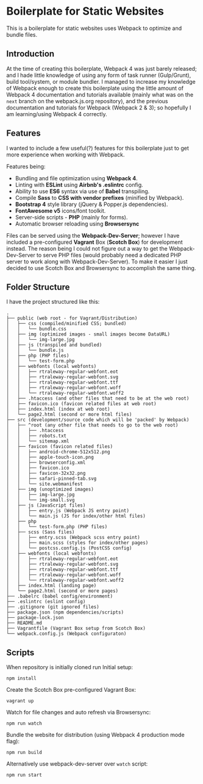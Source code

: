 # Boilerplate for Static Websites

This is a boilerplate for static websites uses Webpack to optimize and bundle files. 

## Introduction

At the time of creating this boilerplate, Webpack 4 was just barely released; and I hade little knowledge of using any form of task runner (Gulp/Grunt), build tool/system, or module bundler. I managed to increase my knowledge of Webpack enough to create this boilerplate using the little amount of Webpack 4 documentation and tutorials available (mainly what was on the `next` branch on the webpack.js.org repository), and the previous documentation and tutorials for Webpack (Webpack 2 & 3); so hopefully I am learning/using Webpack 4 correctly.

## Features

I wanted to include a few useful(?) features for this boilerplate just to get more experience when working with Webpack.

Features being:

- Bundling and file optimization using **Webpack 4**.
- Linting with **ESLint** using **Airbnb's .eslintrc** config.
- Ability to use **ES6** syntax via use of **Babel** transpiling.
- Compile **Sass** to **CSS with vendor prefixes** (minified by Webpack).
- **Bootstrap 4** style library (jQuery & Popper.js dependencies).
- **FontAwesome v5** icons/font toolkit.
- Server-side scripts - **PHP** (mainly for forms).
- Automatic browser reloading using **Browsersync**

Files can be served using the **Webpack-Dev-Server**; however I have included a pre-configured **Vagrant** Box (**Scotch Box**) for development instead. The reason being I could not figure out a way to get the Webpack-Dev-Server to serve PHP files (would probably need a dedicated PHP server to work along with Webpack-Dev-Server). To make it easier I just decided to use Scotch Box and Browsersync to accomplish the same thing.

## Folder Structure

I have the project structured like this:

```
.
├── public (web root - for Vagrant/Distribution)
│   ├── css (compiled/minified CSS; bundled)
│   │   └── bundle.css
│   ├── img (optimized images - small images become DataURL)
│   │   └── img-large.jpg
│   ├── js (transpiled and bundled)
│   │   └── bundle.js
│   ├── php (PHP files)
│   │   └── test-form.php
│   ├── webfonts (local webfonts)
│   │   ├── rtraleway-regular-webfont.eot
│   │   ├── rtraleway-regular-webfont.svg
│   │   ├── rtraleway-regular-webfont.ttf
│   │   ├── rtraleway-regular-webfont.woff
│   │   └── rtraleway-regular-webfont.woff2
│   ├── .htaccess (and other files that need to be at the web root)
│   ├── favicon.ico (favicon related files at web root)
│   ├── index.html (index at web root)
│   └── page2.html (second or more html files)
├── src (development/source code which will be 'packed' by Webpack)
│   ├── ^root (any other file that needs to go to the web root)
│   │   ├── .htaccess
│   │   ├── robots.txt
│   │   └── sitemap.xml
│   ├── favicon (favicon related files)
│   │   ├── android-chrome-512x512.png
│   │   ├── apple-touch-icon.png
│   │   ├── browserconfig.xml
│   │   ├── favicon.ico
│   │   ├── favicon-32x32.png
│   │   ├── safari-pinned-tab.svg
│   │   └── site.webmanifest
│   ├── img (unoptimized images)
│   │   ├── img-large.jpg
│   │   └── img-small.svg
│   ├── js (JavaScript files)
│   │   ├── entry.js (Webpack JS entry point)
│   │   └── main.js (JS for index/other html files)
│   ├── php
│   │   └── test-form.php (PHP files)
│   ├── scss (Sass files)
│   │   ├── entry.scss (Webpack scss entry point)
│   │   ├── main.scss (styles for index/other pages)
│   │   └── postcss.config.js (PostCSS config)
│   ├── webfonts (local webfonts)
│   │   ├── rtraleway-regular-webfont.eot
│   │   ├── rtraleway-regular-webfont.svg
│   │   ├── rtraleway-regular-webfont.ttf
│   │   ├── rtraleway-regular-webfont.woff
│   │   └── rtraleway-regular-webfont.woff2
│   ├── index.html (landing page)
│   └── page2.html (second or more pages)
├── .babelrc (babel config/environment)
├── .eslintrc (eslint config)
├── .gitignore (git ignored files)
├── package.json (npm dependencies/scripts)
├── package-lock.json
├── README.md
├── Vagrantfile (Vagrant Box setup from Scotch Box)
└── webpack.config.js (Webpack configuraton)
```

## Scripts

When repository is initially cloned run Initial setup:

```
npm install
```

Create the Scotch Box pre-configured Vagrant Box:

```
vagrant up
```

Watch for file changes and auto refresh via Browsersync:

```
npm run watch
```

Bundle the website for distribution (using Webpack 4 production mode flag):

```
npm run build
```

Alternatively use webpack-dev-server over `watch` script:

```
npm run start
```
